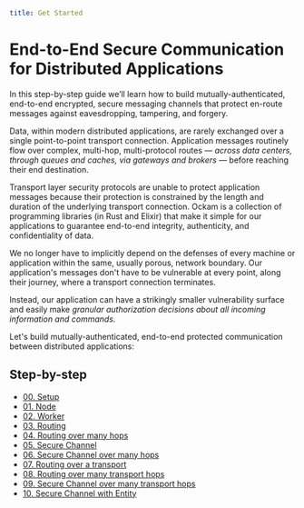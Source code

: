 ```yaml
title: Get Started
```

# End-to-End Secure Communication for Distributed Applications

In this step-by-step guide we’ll learn how to build mutually-authenticated, end-to-end encrypted,
secure messaging channels that protect en-route messages against eavesdropping, tampering, and forgery.

Data, within modern distributed applications, are rarely exchanged over a single point-to-point
transport connection. Application messages routinely flow over complex, multi-hop, multi-protocol
routes — _across data centers, through queues and caches, via gateways and brokers_ — before reaching
their end destination.

Transport layer security protocols are unable to protect application messages because their protection
is constrained by the length and duration of the underlying transport connection. Ockam is a collection of
programming libraries (in Rust and Elixir) that make it simple for our applications to guarantee end-to-end
integrity, authenticity, and confidentiality of data.

We no longer have to implicitly depend on the defenses of every machine or application within the same,
usually porous, network boundary. Our application's messages don't have to be vulnerable at every point,
along their journey, where a transport connection terminates.

Instead, our application can have a strikingly smaller vulnerability surface and easily make
_granular authorization decisions about all incoming information and commands._

Let's build mutually-authenticated, end-to-end protected communication between distributed applications:

## Step-by-step

<ul>
<li><a href="./00-setup">00. Setup</a></li>
<li><a href="./01-node">01. Node</a></li>
<li><a href="./02-worker">02. Worker</a>
<li><a href="./03-routing">03. Routing</a></li>
<li><a href="./04-routing-many-hops">04. Routing over many hops</a></li>
<li><a href="./05-secure-channel">05. Secure Channel</a></li>
<li><a href="./06-secure-channel-many-hops">06. Secure Channel over many hops</a></li>
<li><a href="./07-routing-over-transport">07. Routing over a transport</a></li>
<li><a href="./08-routing-over-many-transport-hops">08. Routing over many transport hops</a></li>
<li><a href="./09-secure-channel-over-many-transport-hops">09. Secure Channel over many transport hops</a></li>
<li><a href="./10-secure-channel-with-entity">10. Secure Channel with Entity</a></li>
</ul>
